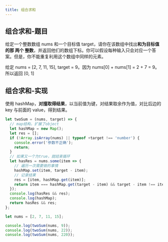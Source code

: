 ```yaml
---
title: 组合求和
---
```


## 组合求和-题目

给定一个整数数组 nums 和一个目标值 target，请你在该数组中找出**和为目标值的那 两个 整数**，并返回他们的数组下标。你可以假设每种输入只会对应一个答案。但是，你不能重复利用这个数组中同样的元素。

给定 nums = [2, 7, 11, 15], target = 9。因为 nums[0] + nums[1] = 2 + 7 = 9。所以返回 [0, 1]

## 组合求和-实现

使用 hashMap，**对撞取得结果**，以当前值为键，对结果取余作为值，对比后边的 key 与前面的 value，得到结果。

```js
let twoSum = (nums, target) => {
  // map结构，扩展了object
  let hashMap = new Map();
  let res = [];
  if (!Array.isArray(nums) || typeof +target !== 'number') {
    console.error('参数不正确');
    return;
  }
  // 如果又一个为true，就结束循环
  let hasRes = nums.some(item => {
    // 遍历一次需要做的事情
    hashMap.set(item, target - item);
    // 记录结果
    res = [item, hashMap.get(item)];
    return item === hashMap.get(target - item) && target - item !== item;
  });
  console.log(hasRes && res);
  console.log(hashMap);
  return hasRes && res;
};

let nums = [2, 7, 11, 15];

console.log(twoSum(nums, 9));
console.log(twoSum(nums, 22));
console.log(twoSum(nums, 220));
```
